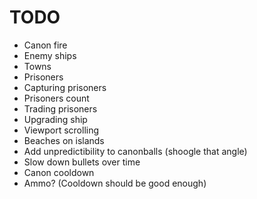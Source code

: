 # TODO #

* Canon fire
* Enemy ships
* Towns
* Prisoners
* Capturing prisoners
* Prisoners count
* Trading prisoners
* Upgrading ship
* Viewport scrolling
* Beaches on islands
* Add unpredictibility to canonballs (shoogle that angle)
* Slow down bullets over time
* Canon cooldown
* Ammo? (Cooldown should be good enough)

